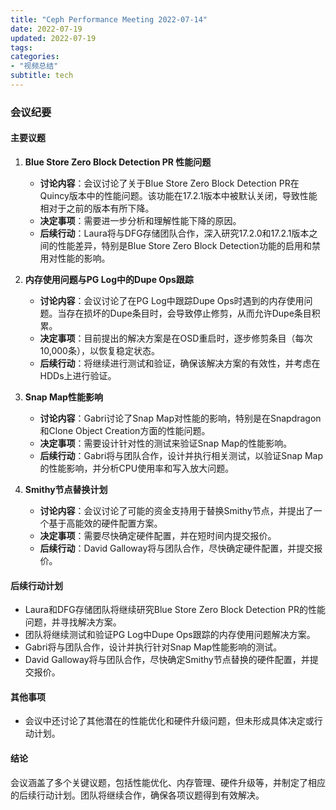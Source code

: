 ```yaml
---
title: "Ceph Performance Meeting 2022-07-14"
date: 2022-07-19
updated: 2022-07-19
tags:
categories:
- "视频总结"
subtitle: tech
---
```



### 会议纪要

#### 主要议题

1. **Blue Store Zero Block Detection PR 性能问题**
   - **讨论内容**：会议讨论了关于Blue Store Zero Block Detection PR在Quincy版本中的性能问题。该功能在17.2.1版本中被默认关闭，导致性能相对于之前的版本有所下降。
   - **决定事项**：需要进一步分析和理解性能下降的原因。
   - **后续行动**：Laura将与DFG存储团队合作，深入研究17.2.0和17.2.1版本之间的性能差异，特别是Blue Store Zero Block Detection功能的启用和禁用对性能的影响。

2. **内存使用问题与PG Log中的Dupe Ops跟踪**
   - **讨论内容**：会议讨论了在PG Log中跟踪Dupe Ops时遇到的内存使用问题。当存在损坏的Dupe条目时，会导致停止修剪，从而允许Dupe条目积累。
   - **决定事项**：目前提出的解决方案是在OSD重启时，逐步修剪条目（每次10,000条），以恢复稳定状态。
   - **后续行动**：将继续进行测试和验证，确保该解决方案的有效性，并考虑在HDDs上进行验证。

3. **Snap Map性能影响**
   - **讨论内容**：Gabri讨论了Snap Map对性能的影响，特别是在Snapdragon和Clone Object Creation方面的性能问题。
   - **决定事项**：需要设计针对性的测试来验证Snap Map的性能影响。
   - **后续行动**：Gabri将与团队合作，设计并执行相关测试，以验证Snap Map的性能影响，并分析CPU使用率和写入放大问题。

4. **Smithy节点替换计划**
   - **讨论内容**：会议讨论了可能的资金支持用于替换Smithy节点，并提出了一个基于高能效的硬件配置方案。
   - **决定事项**：需要尽快确定硬件配置，并在短时间内提交报价。
   - **后续行动**：David Galloway将与团队合作，尽快确定硬件配置，并提交报价。

#### 后续行动计划

- Laura和DFG存储团队将继续研究Blue Store Zero Block Detection PR的性能问题，并寻找解决方案。
- 团队将继续测试和验证PG Log中Dupe Ops跟踪的内存使用问题解决方案。
- Gabri将与团队合作，设计并执行针对Snap Map性能影响的测试。
- David Galloway将与团队合作，尽快确定Smithy节点替换的硬件配置，并提交报价。

#### 其他事项

- 会议中还讨论了其他潜在的性能优化和硬件升级问题，但未形成具体决定或行动计划。

#### 结论

会议涵盖了多个关键议题，包括性能优化、内存管理、硬件升级等，并制定了相应的后续行动计划。团队将继续合作，确保各项议题得到有效解决。